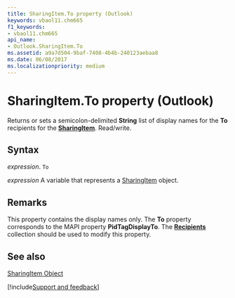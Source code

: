 ```yaml
---
title: SharingItem.To property (Outlook)
keywords: vbaol11.chm665
f1_keywords:
- vbaol11.chm665
api_name:
- Outlook.SharingItem.To
ms.assetid: a9a7d504-9baf-7408-4b4b-240123aebaa8
ms.date: 06/08/2017
ms.localizationpriority: medium
---
```



# SharingItem.To property (Outlook)

Returns or sets a semicolon-delimited **String** list of display names for the **To** recipients for the **[SharingItem](Outlook.SharingItem.md)**. Read/write.


## Syntax

_expression_. `To`

_expression_ A variable that represents a [SharingItem](Outlook.SharingItem.md) object.


## Remarks

This property contains the display names only. The **To** property corresponds to the MAPI property **PidTagDisplayTo**. The **[Recipients](Outlook.Recipients.md)** collection should be used to modify this property.


## See also


[SharingItem Object](Outlook.SharingItem.md)

[!include[Support and feedback](~/includes/feedback-boilerplate.md)]